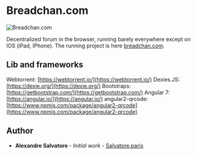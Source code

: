 # Breadchan.com

![Breadchan.com](https://pbs.twimg.com/media/ERYNEUeX0AALsIq?format=png&name=small)

Decentralized forum in the browser, running barely everywhere except on IOS (iPad, IPhone).
The running project is here [breadchan.com](https://breadchan.com/).

## Lib and frameworks
Webtorrent: [https://webtorrent.io/](https://webtorrent.io/)
Dexies.JS: [https://dexie.org/](https://dexie.org/)
Bootstraps: [https://getbootstrap.com/](https://getbootstrap.com/)
Angular 7: [https://angular.io/](https://angular.io/)
angular2-qrcode: [https://www.npmjs.com/package/angular2-qrcode](https://www.npmjs.com/package/angular2-qrcode)

## Author

* **Alexandre Salvatore** - *Initial work* - [Salvatore.paris](https://http://salvatore.paris/)